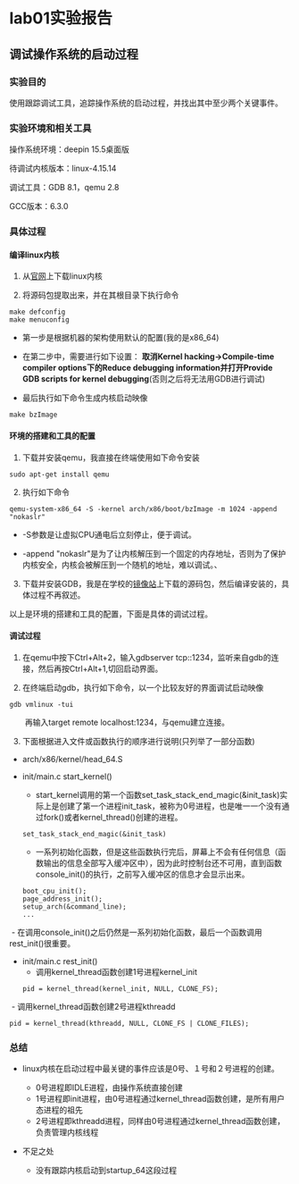 # lab01实验报告

## 调试操作系统的启动过程

### 实验目的

使用跟踪调试工具，追踪操作系统的启动过程，并找出其中至少两个关键事件。

### 实验环境和相关工具

操作系统环境：deepin 15.5桌面版

待调试内核版本：linux-4.15.14

调试工具：GDB 8.1，qemu 2.8

GCC版本：6.3.0

### 具体过程

#### 编译linux内核

1. 从[官网](https://www.kernel.org/)上下载linux内核

2. 将源码包提取出来，并在其根目录下执行命令

```
make defconfig
make menuconfig
```

* 第一步是根据机器的架构使用默认的配置(我的是x86_64)

* 在第二步中，需要进行如下设置：
**取消Kernel hacking->Compile-time compiler options下的Reduce debugging information并打开Provide GDB scripts for kernel debugging**(否则之后将无法用GDB进行调试)

* 最后执行如下命令生成内核启动映像
```
make bzImage
```

#### 环境的搭建和工具的配置

1. 下载并安装qemu，我直接在终端使用如下命令安装
```
sudo apt-get install qemu
```
2. 执行如下命令
```
qemu-system-x86_64 -S -kernel arch/x86/boot/bzImage -m 1024 -append "nokaslr"
```
* -S参数是让虚拟CPU通电后立刻停止，便于调试。

* -append "nokaslr"是为了让内核解压到一个固定的内存地址，否则为了保护内核安全，内核会被解压到一个随机的地址，难以调试。、

3. 下载并安装GDB，我是在学校的[镜像站](https://mirrors.ustc.edu.cn/gnu/gdb/)上下载的源码包，然后编译安装的，具体过程不再叙述。 


以上是环境的搭建和工具的配置，下面是具体的调试过程。

#### 调试过程

1. 在qemu中按下Ctrl+Alt+2，输入gdbserver tcp::1234，监听来自gdb的连接，然后再按Ctrl+Alt+1,切回启动界面。

2. 在终端启动gdb，执行如下命令，以一个比较友好的界面调试启动映像
```
gdb vmlinux -tui
```
　　再输入target remote localhost:1234，与qemu建立连接。

3. 下面根据进入文件或函数执行的顺序进行说明(只列举了一部分函数)

- arch/x86/kernel/head_64.S

- init/main.c  start_kernel()
  - start_kernel调用的第一个函数set_task_stack_end_magic(&init_task)实际上是创建了第一个进程init_task，被称为0号进程，也是唯一一个没有通过fork()或者kernel_thread()创建的进程。
  ```
  set_task_stack_end_magic(&init_task)
  ```
  - 一系列初始化函数，但是这些函数执行完后，屏幕上不会有任何信息（函数输出的信息全部写入缓冲区中），因为此时控制台还不可用，直到函数console_init()的执行，之前写入缓冲区的信息才会显示出来。 
   ```
   boot_cpu_init();
   page_address_init();
   setup_arch(&command_line);
   ...
   ```
  - 在调用console_init()之后仍然是一系列初始化函数，最后一个函数调用rest_init()很重要。
- init/main.c  rest_init()
  - 调用kernel_thread函数创建1号进程kernel_init
  ```
  pid = kernel_thread(kernel_init, NULL, CLONE_FS);
  ```
  - 调用kernel_thread函数创建2号进程kthreadd
  ```
  pid = kernel_thread(kthreadd, NULL, CLONE_FS | CLONE_FILES);
  ```

### 总结

- linux内核在启动过程中最关键的事件应该是0号、１号和２号进程的创建。
  - 0号进程即IDLE进程，由操作系统直接创建
  - 1号进程即init进程，由0号进程通过kernel_thread函数创建，是所有用户态进程的祖先
  - 2号进程即kthreadd进程，同样由0号进程通过kernel_thread函数创建，负责管理内核线程
  
- 不足之处
  - 没有跟踪内核启动到startup_64这段过程
